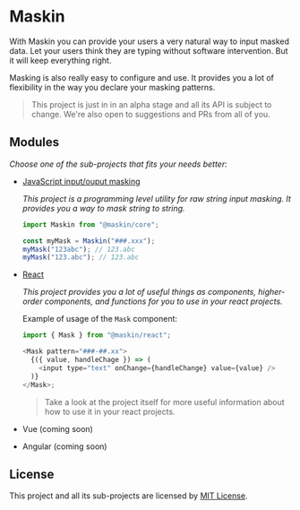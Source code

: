 # Maskin

With Maskin you can provide your users a very natural way to input masked data.
Let your users think they are typing without software intervention. But it will
keep everything right.

Masking is also really easy to configure and use. It provides you a lot of
flexibility in the way you declare your masking patterns.

> This project is just in in an alpha stage and all its API is subject to
> change. We're also open to suggestions and PRs from all of you.

## Modules

_Choose one of the sub-projects that fits your needs better:_

- [JavaScript input/ouput masking](https://github.com/imbrn/maskin/tree/master/packages/core)

  _This project is a programming level utility for raw string input masking. It
  provides you a way to mask string to string._

  ```javascript
  import Maskin from "@maskin/core";

  const myMask = Maskin("###.xxx");
  myMask("123abc"); // 123.abc
  myMask("123.abc"); // 123.abc
  ```

- [React](https://github.com/imbrn/maskin/tree/master/packages/react)

  _This project provides you a lot of useful things as components, higher-order
  components, and functions for you to use in your react projects._

  Example of usage of the `Mask` component:

  ```javascript
  import { Mask } from "@maskin/react";

  <Mask pattern="###-##.xx">
    {({ value, handleChage }) => (
      <input type="text" onChange={handleChange} value={value} />
    )}
  </Mask>;
  ```

  > Take a look at the project itself for more useful information about how to use it in
  > your react projects.

- Vue (coming soon)

- Angular (coming soon)

## License

This project and all its sub-projects are licensed by [MIT License](https://opensource.org/licenses/MIT).
